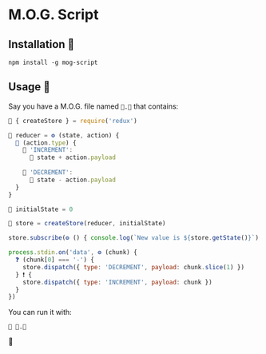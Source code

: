# M.O.G. Script

## Installation 💾

```
npm install -g mog-script
```

## Usage 🍴

Say you have a M.O.G. file named `🍧.💎` that contains:

```javascript
💎 { createStore } = require('redux')

💎 reducer = ⚙️ (state, action) { 
  🚦 (action.type) {
    💼 'INCREMENT': 
      🎁 state + action.payload
     
    💼 'DECREMENT': 
      🎁 state - action.payload
  }
}

💎 initialState = 0

💎 store = createStore(reducer, initialState)

store.subscribe(⚙️ () { console.log(`New value is ${store.getState()}`) }

process.stdin.on('data', ⚙️ (chunk) {
  ❓ (chunk[0] === '-') {
    store.dispatch({ type: 'DECREMENT', payload: chunk.slice(1) })
  } ❗️ {
    store.dispatch({ type: 'INCREMENT', payload: chunk })
  }
})
```

You can run it with:

```
💎 🍧.💎
```

🚄
